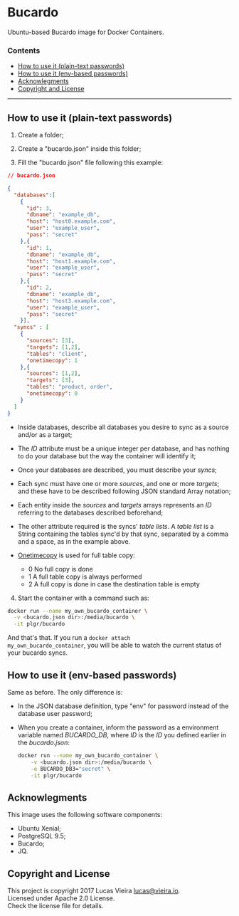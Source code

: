 # Bucardo

Ubuntu-based Bucardo image for Docker Containers.

### Contents
* [How to use it (plain-text passwords)](#how-to-use-it-plain-text-passwords)
* [How to use it (env-based passwords)](#how-to-use-it-env-based-passwords)
* [Acknowlegments](#acknowlegments)
* [Copyright and License](#copyright-and-license)

---

## How to use it (plain-text passwords)

1. Create a folder;

2. Create a "bucardo.json" inside this folder;

3. Fill the "bucardo.json" file following this example:

  ```json
  // bucardo.json

  {
    "databases":[
      {
        "id": 3,
        "dbname": "example_db",
        "host": "host0.example.com",
        "user": "example_user",
        "pass": "secret"
      },{
        "id": 1,
        "dbname": "example_db",
        "host": "host1.example.com",
        "user": "example_user",
        "pass": "secret"
      },{
        "id": 2,
        "dbname": "example_db",
        "host": "host3.example.com",
        "user": "example_user",
        "pass": "secret"
      }],
    "syncs" : [
      {
        "sources": [3],
        "targets": [1,2],
        "tables": "client",
        "onetimecopy": 1
      },{
        "sources": [1,2],
        "targets": [3],
        "tables": "product, order",
        "onetimecopy": 0
      }
    ]
  }
  ```

  * Inside databases, describe all databases you desire to sync as a source and/or as a target;

  * The *ID* attribute must be a unique integer per database, and has nothing to do your database but the way the container will identify it;

  * Once your databases are described, you must describe your *syncs*;

  * Each sync must have one or more *sources*, and one or more *targets*; and these have to be described following JSON standard Array notation;

  * Each entity inside the *sources* and *targets* arrays represents an *ID* referring to the databases described beforehand;

  * The other attribute required is the syncs' *table lists*. A *table list* is a String containing the tables sync'd by that sync, separated by a comma and a space, as in the example above.

  * [Onetimecopy](https://bucardo.org/wiki/Onetimecopy) is used for full table copy:
    - 0 No full copy is done
    - 1 A full table copy is always performed
    - 2 A full copy is done in case the destination table is empty
    
4. Start the container with a command such as:

  ```bash
  docker run --name my_own_bucardo_container \
    -v <bucardo.json dir>:/media/bucardo \
    -it plgr/bucardo
  ```

And that's that. If you run a <code>docker attach my_own_bucardo_container</code>, you will be able to watch the current status of your bucardo syncs.

## How to use it (env-based passwords)

Same as before. The only difference is:

* In the JSON database definition, type "env" for password instead of the database user password;

* When you create a container, inform the password as a environment variable named *BUCARDO_DB<ID>*, where *ID* is the *ID* you defined earlier in the *bucardo.json*:

  ```bash
  docker run --name my_own_bucardo_container \
      -v <bucardo.json dir>:/media/bucardo \
      -e BUCARDO_DB3="secret" \
      -it plgr/bucardo
  ```

## Acknowlegments

This image uses the following software components:

* Ubuntu Xenial;
* PostgreSQL 9.5;
* Bucardo;
* JQ.

## Copyright and License

This project is copyright 2017 Lucas Vieira [lucas@vieira.io](mailto:lucas@vieira.io).<br />
Licensed under Apache 2.0 License.<br />
Check the license file for details.
